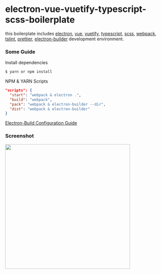# electron-vue-vuetify-typescript-scss-boilerplate

this boilerplate includes [electron](https://electronjs.org/), [vue](https://vuejs.org/), [vuetify](https://vuetifyjs.com), [typescript](https://www.typescriptlang.org/), [scss](https://sass-lang.com/guide), [webpack](https://webpack.js.org/), [tslint](https://palantir.github.io/tslint/), [prettier](https://prettier.io/), [electron-builder](https://www.electron.build/) development environment.

### Some Guide

Install dependencies

```bash
$ yarn or npm install
```

NPM & YARN Scripts

```json
"scripts": {
  "start": "webpack & electron .",
  "build": "webpack",
  "pack": "webpack & electron-builder --dir",
  "dist": "webpack & electron-builder"
}
```

[Electron-Build Configuration Guide](https://www.electron.build/configuration/configuration)

### Screenshot

<img src="https://s.put.re/prgFXWY3.PNG" width="400px">
